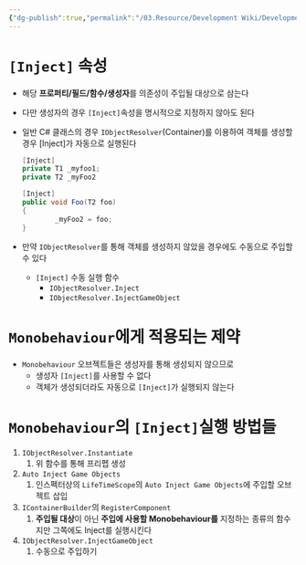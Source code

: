```yaml
---
{"dg-publish":true,"permalink":"/03.Resource/Development Wiki/Development Wiki (Sources)/VContainer - Inject/","noteIcon":"","created":"2025-05-23T02:08:39.141+09:00","updated":"2025-07-19T22:58:36.978+09:00"}
---
```


# `[Inject]` 속성

- 해당 **프로퍼티/필드/함수/생성자**를 의존성이 주입될 대상으로 삼는다
    
- 다만 생성자의 경우 `[Inject]`속성을 명시적으로 지정하지 않아도 된다
    
- 일반 C# 클래스의 경우 `IObjectResolver`(Container)를 이용하여 객체를 생성할 경우 [Inject]가 자동으로 실행된다
    
    ```csharp
    [Inject]
    private T1 _myfoo1;
    private T2 _myFoo2
    
    [Inject]
    public void Foo(T2 foo)
    {
    		_myFoo2 = foo;
    }
    ```
    
- 만약 `IObjectResolver`를 통해 객체를 생성하지 않았을 경우에도 수동으로 주입할 수 있다
    
    - `[Inject]` 수동 실행 함수
        - `IObjectResolver.Inject`
        - `IObjectResolver.InjectGameObject`

# `Monobehaviour`에게 적용되는 제약

- `Monobehaviour` 오브젝트들은 생성자를 통해 생성되지 않으므로
    - 생성자 `[Inject]`를 사용할 수 없다
    - 객체가 생성되더라도 자동으로 `[Inject]`가 실행되지 않는다

# `Monobehaviour`의 `[Inject]`실행 방법들

1. `IObjectResolver.Instantiate`
    1. 위 함수를 통해 프리펩 생성
2. `Auto Inject Game Objects`
    1. 인스펙터상의 `LifeTimeScope`의 `Auto Inject Game Objects`에 주입할 오브젝트 삽입
3. `IContainerBuilder`의 `RegisterComponent`
    1. **주입될 대상**이 아닌 **주입에 사용할 Monobehaviour를** 지정하는 종류의 함수지만 그쪽에도 Inject를 실행시킨다
4. `IObjectResolver.InjectGameObject`
    1. 수동으로 주입하기